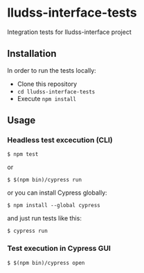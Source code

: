# lludss-interface-tests
Integration tests for lludss-interface project

## Installation
In order to run the tests locally:

* Clone this repository
* `cd lludss-interface-tests`
* Execute `npm install`

## Usage

### Headless test excecution (CLI)
```
$ npm test
```
or
```
$ $(npm bin)/cypress run
```
or you can install Cypress globally:
```
$ npm install --global cypress
```
and just run tests like this:
```
$ cypress run
```

### Test execution in Cypress GUI
```
$ $(npm bin)/cypress open
```
